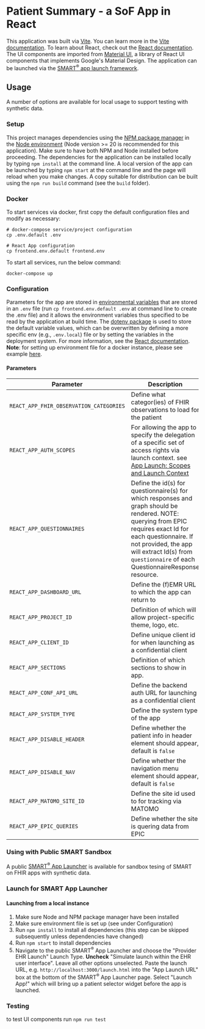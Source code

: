# Patient Summary - a SoF App in React

This application was built via [Vite](https://github.com/vitejs/vite).
You can learn more in the [Vite documentation](https://vite.dev/).
To learn about React, check out the [React documentation](https://reactjs.org/).
The UI components are imported from [Material UI](https://mui.com/), a library of React UI components that implements Google's Material Design. 
The application can be launched via the [SMART<sup>&reg;</sup> app launch framework](http://hl7.org/fhir/smart-app-launch/index.html).

## Usage
A number of options are available for local usage to support testing with synthetic data.

### Setup
This project manages dependencies using the [NPM package manager](https://www.npmjs.com/) in the [Node environment](https://nodejs.dev/) (Node version >= 20 is recommended for this application). Make sure to have both NPM and Node installed before proceeding. The dependencies for the application can be installed locally by typing `npm install` at the command line. A local version of the app can be launched by typing `npm start` at the command line and the page will reload when you make changes. A copy suitable for distribution can be built using the `npm run build` command (see the `build` folder).

### Docker
To start services via docker, first copy the default configuration files and modify as necessary:

    # docker-compose service/project configuration
    cp .env.default .env

    # React App configuration
    cp frontend.env.default frontend.env

To start all services, run the below command:

    docker-compose up

### Configuration
Parameters for the app are stored in [environmental variables](http://man7.org/linux/man-pages/man7/environ.7.html) that are stored in an `.env` file (run `cp frontend.env.default .env` at command line to create the .env file) and it allows the environment variables thus specified to be read by the application at build time. The [dotenv package](https://www.npmjs.com/package/dotenv) is used to store the default variable values, which can be overwritten by defining a more specific env (e.g., `.env.local`) file or by setting the variables in the deployment system. For more information, see the [React documentation](https://create-react-app.dev/docs/adding-custom-environment-variables/).  **Note**: for setting up environment file for a docker instance, please see example [here](https://github.com/uwcirg/cosri-pain-management-summary/blob/develop/docker-entrypoint.sh).

#### Parameters
| Parameter | Description | Allowed Values |
| --- | --- | --- |
| `REACT_APP_FHIR_OBSERVATION_CATEGORIES` | Define what categor(ies) of FHIR observations to load for the patient | `social-history,vital-signs,imaging,laboratory,procedure,survey,exam,therapy,activity,smartdata` |
| `REACT_APP_AUTH_SCOPES` | For allowing the app to specify the delegation of a specific set of access rights via launch context. see [App Launch: Scopes and Launch Context](https://build.fhir.org/ig/HL7/smart-app-launch/scopes-and-launch-context.html) | `profile roles email patient/*.read openid fhirUser patient/QuestionnaireResponse.write` |
| `REACT_APP_QUESTIONNAIRES` | Define the id(s) for questionnaire(s) for which responses and graph should be rendered. NOTE: querying from EPIC requires exact Id for each questionnaire. If not provided, the app will extract Id(s) from `questionnaire` of each QuestionnaireResponse resource. | example: `minicog` or `minicog,phq9` or `CIRG-MINICOG,CIRG-PHQ9` |
| `REACT_APP_DASHBOARD_URL`| Define the (f)EMR URL to which the app can return to | example: https://dashboard.acc.dev.cosri.cirg.washington.edu | 
| `REACT_APP_PROJECT_ID` | Definition of which will allow project-specific theme, logo, etc. | example: `DCW`|
| `REACT_APP_CLIENT_ID` | Define unique client id for when launching as a confidential client | example: `summary_openid_client`
| `REACT_APP_SECTIONS` | Definition of which sections to show in app. | default: `scoreSummary,conditions,observations,questionnaireResponses`
| `REACT_APP_CONF_API_URL` | Define the backend auth URL for launching as a confidential client | 
| `REACT_APP_SYSTEM_TYPE` | Define the system type of the app | example: `development` | [`development`, `stage`, `demo`, `production`]
| `REACT_APP_DISABLE_HEADER` | Define whether the patient info in header element should appear, default is `false` |`true`, `false`
| `REACT_APP_DISABLE_NAV` | Define whether the navigation menu element should appear, default is `false` |`true`, `false`
| `REACT_APP_MATOMO_SITE_ID` | Define the site id used to for tracking via MATOMO | Example: `24`
| `REACT_APP_EPIC_QUERIES` | Define whether the site is quering data from EPIC | example: `true`, default is `false` | [`true`, `false`]
### Using with Public SMART Sandbox
A public [SMART<sup>&reg;</sup> App Launcher](https://launch.smarthealthit.org/index.html) is available for sandbox tesing of SMART on FHIR apps with synthetic data.

### Launch for SMART App Launcher

#### Launching from a local instance
1. Make sure Node and NPM package manager have been installed
2. Make sure environment file is set up (see under Configuration)
2. Run `npm install` to install all dependencies (this step can be skipped subsequently unless dependencies have changed)
3. Run `npm start` to install dependencies
4. Navigate to the public SMART<sup>&reg;</sup> App Launcher and choose the "Provider EHR Launch" Launch Type. **Uncheck** "Simulate launch within the EHR user interface".  Leave all other options unselected. Paste the launch URL, e.g. `http://localhost:3000/launch.html` into the "App Launch URL" box at the bottom of the SMART<sup>&reg;</sup> App Launcher page. Select "Launch App!" which will bring up a patient selector widget before the app is launched.

### Testing
to test UI components run `npm run test`
